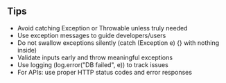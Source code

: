 ## Tips

- Avoid catching Exception or Throwable unless truly needed
- Use exception messages to guide developers/users 
- Do not swallow exceptions silently (catch (Exception e) {} with nothing inside)
- Validate inputs early and throw meaningful exceptions 
- Use logging (log.error("DB failed", e)) to track issues 
- For APIs: use proper HTTP status codes and error responses


